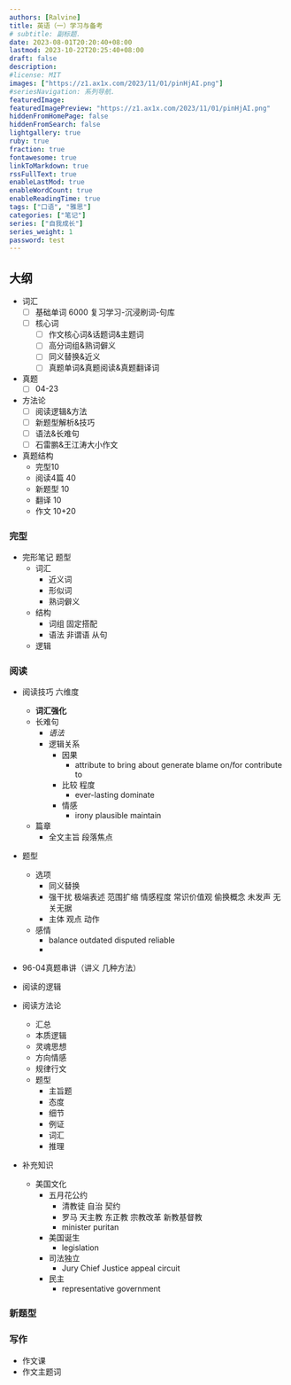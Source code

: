 ```yaml
---
authors: [Ralvine]
title: 英语（一）学习与备考
# subtitle: 副标题.
date: 2023-08-01T20:20:40+08:00
lastmod: 2023-10-22T20:25:40+08:00
draft: false
description: 
#license: MIT
images: ["https://z1.ax1x.com/2023/11/01/pinHjAI.png"]
#seriesNavigation: 系列导航.
featuredImage: 
featuredImagePreview: "https://z1.ax1x.com/2023/11/01/pinHjAI.png"
hiddenFromHomePage: false
hiddenFromSearch: false
lightgallery: true
ruby: true
fraction: true
fontawesome: true
linkToMarkdown: true
rssFullText: true
enableLastMod: true
enableWordCount: true
enableReadingTime: true
tags: ["口语", "雅思"]
categories: ["笔记"]
series: ["自我成长"]
series_weight: 1
password: test
---
```


<!--more-->

## 大纲

- 词汇
    - [ ] 基础单词 6000 复习学习-沉浸刷词-句库
    - [ ] 核心词
        - [ ] 作文核心词&话题词&主题词
        - [ ] 高分词组&熟词僻义
        - [ ] 同义替换&近义
        - [ ] 真题单词&真题阅读&真题翻译词
- 真题
    - [ ] 04-23
- 方法论
    - [ ] 阅读逻辑&方法
    - [ ] 新题型解析&技巧
    - [ ] 语法&长难句
    - [ ] 石雷鹏&王江涛大小作文
- 真题结构
    - 完型10
    - 阅读4篇 40
    - 新题型 10
    - 翻译 10
    - 作文 10+20



### 完型

- 完形笔记 题型
    - 词汇
        - 近义词
        - 形似词
        - 熟词僻义
    - 结构
        - 词组 固定搭配
        - 语法 非谓语 从句
    - 逻辑
### 阅读

- 阅读技巧 六维度
    - **词汇强化**
    - 长难句
        - *语法*
        - 逻辑关系
            - 因果
                - attribute to bring about generate blame on/for contribute to
            - 比较 程度
                - ever-lasting dominate
            - 情感
                - irony plausible maintain
    - 篇章
        - 全文主旨 段落焦点
- 题型
    - 选项
        - 同义替换
        - 强干扰 极端表述 范围扩缩 情感程度 常识价值观 偷换概念 未发声 无关无据
        - 主体 观点 动作
    - 感情
        - balance outdated disputed reliable
        - 
- 96-04真题串讲（讲义 几种方法）
- 阅读的逻辑
- 阅读方法论
    - 汇总
    - 本质逻辑
    - 灵魂思想
    - 方向情感
    - 规律行文
    - 题型
        - 主旨题
        - 态度
        - 细节
        - 例证
        - 词汇
        - 推理

- 补充知识
    - 美国文化
        - 五月花公约
            - 清教徒 自治 契约
            - 罗马 天主教 东正教 宗教改革 新教基督教
            - minister puritan
        - 美国诞生
            - legislation
        - 司法独立
            - Jury Chief Justice appeal circuit
        - 民主
            - representative government

### 新题型

### 写作

- 作文课
- 作文主题词